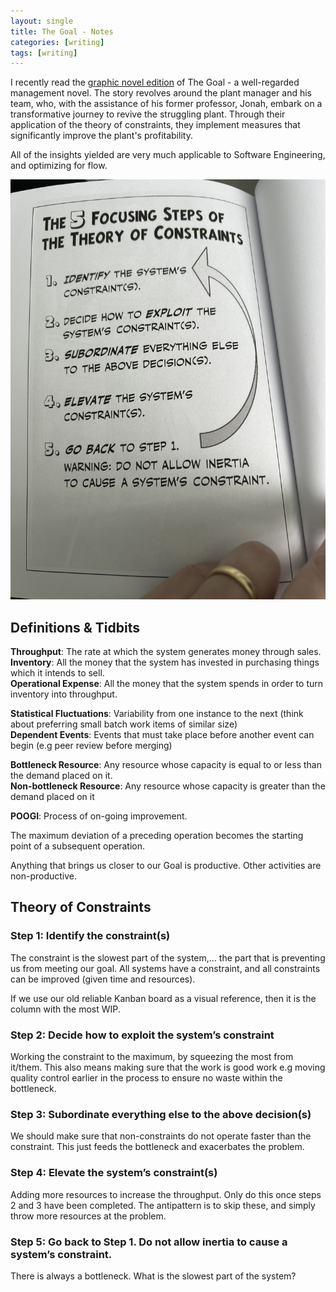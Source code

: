 ```yaml
---
layout: single
title: The Goal - Notes 
categories: [writing]
tags: [writing]
---
```


I recently read the [graphic novel edition](https://www.amazon.co.uk/Goal-Business-Graphic-Novel/dp/0884272079) of The Goal - a well-regarded management novel. The story revolves around the plant manager and his team, who, with the assistance of his former professor, Jonah, embark on a transformative journey to revive the struggling plant. Through their application of the theory of constraints, they implement measures that significantly improve the plant's profitability.  

All of the insights yielded are very much applicable to Software Engineering, and optimizing for flow. 

![toc](/assets/images/thegoal/toc.jpg)

## Definitions & Tidbits

**Throughput**: The rate at which the system generates money through sales.  
**Inventory**: All the money that the system has invested in purchasing things which it intends to sell.  
**Operational Expense**: All the money that the system spends in order to turn inventory into throughput.  

**Statistical Fluctuations**: Variability from one instance to the next (think about preferring small batch work items of similar size)  
**Dependent Events**: Events that must take place before another event can begin (e.g peer review before merging)  

**Bottleneck Resource**: Any resource whose capacity is equal to or less than the demand placed on it.  
**Non-bottleneck Resource**: Any resource whose capacity is greater than the demand placed on it  

**POOGI**: Process of on-going improvement.  

The maximum deviation of a preceding operation becomes the starting point of a subsequent operation.  

Anything that brings us closer to our Goal is productive. Other activities are non-productive.

## Theory of Constraints
### Step 1: Identify the constraint(s)
The constraint is the slowest part of the system,... the part that is preventing us from meeting our goal.
All systems have a constraint, and all constraints can be improved (given time and resources).

If we use our old reliable Kanban board as a visual reference, then it is the column with the most WIP.  

### Step 2: Decide how to exploit the system’s constraint
Working the constraint to the maximum, by squeezing the most from it/them. This also means making sure that the work is good work e.g moving quality 
control earlier in the process to ensure no waste within the bottleneck.

### Step 3: Subordinate everything else to the above decision(s)
We should make sure that non-constraints do not operate faster than the constraint. This just feeds the bottleneck and exacerbates the problem.

### Step 4: Elevate the system’s constraint(s)
Adding more resources to increase the throughput. Only do this once steps 2 and 3 have been completed. The antipattern is to skip these, and simply throw more resources at the problem.

### Step 5: Go back to Step 1. Do not allow inertia to cause a system’s constraint.
There is always a bottleneck. What is the slowest part of the system?

